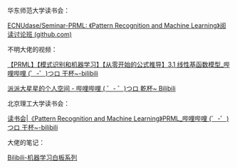 华东师范大学读书会：

[ECNUdase/Seminar-PRML: 《Pattern Recognition and Machine Learning》阅读讨论班 (github.com)](https://github.com/ECNUdase/Seminar-PRML)

不明大佬的视频：

[【PRML】【模式识别和机器学习】【从零开始的公式推导】3.1 线性基函数模型_哔哩哔哩 (゜-゜)つロ 干杯~-bilibili](https://www.bilibili.com/video/BV1oC4y1b7Ao?t=17)

[派派大星星的个人空间 - 哔哩哔哩 ( ゜- ゜)つロ 乾杯~ Bilibili](https://space.bilibili.com/6293151)

北京理工大学读书会：

[读书会|《Pattern Recognition and Machine Learning》PRML_哔哩哔哩 (゜-゜)つロ 干杯~-bilibili](https://www.bilibili.com/video/BV1zh411o7xK?p=9)


大佬的笔记：

[
    Bilibili-机器学习白板系列](https://www.yuque.com/bystander-wg876/yc5f72/nkxy19)
